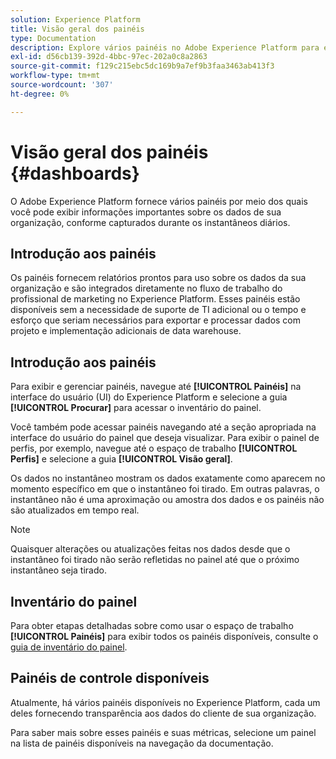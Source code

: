 ```yaml
---
solution: Experience Platform
title: Visão geral dos painéis
type: Documentation
description: Explore vários painéis no Adobe Experience Platform para exibir informações importantes sobre os dados de sua organização, conforme capturados durante instantâneos diários.
exl-id: d56cb139-392d-4bbc-97ec-202a0c8a2863
source-git-commit: f129c215ebc5dc169b9a7ef9b3faa3463ab413f3
workflow-type: tm+mt
source-wordcount: '307'
ht-degree: 0%

---
```



# Visão geral dos painéis {#dashboards}

O Adobe Experience Platform fornece vários painéis por meio dos quais você pode exibir informações importantes sobre os dados de sua organização, conforme capturados durante os instantâneos diários.

## Introdução aos painéis

Os painéis fornecem relatórios prontos para uso sobre os dados da sua organização e são integrados diretamente no fluxo de trabalho do profissional de marketing no Experience Platform. Esses painéis estão disponíveis sem a necessidade de suporte de TI adicional ou o tempo e esforço que seriam necessários para exportar e processar dados com projeto e implementação adicionais de data warehouse.

## Introdução aos painéis

Para exibir e gerenciar painéis, navegue até **[!UICONTROL Painéis]** na interface do usuário (UI) do Experience Platform e selecione a guia **[!UICONTROL Procurar]** para acessar o inventário do painel.

Você também pode acessar painéis navegando até a seção apropriada na interface do usuário do painel que deseja visualizar. Para exibir o painel de perfis, por exemplo, navegue até o espaço de trabalho **[!UICONTROL Perfis]** e selecione a guia **[!UICONTROL Visão geral]**.

Os dados no instantâneo mostram os dados exatamente como aparecem no momento específico em que o instantâneo foi tirado. Em outras palavras, o instantâneo não é uma aproximação ou amostra dos dados e os painéis não são atualizados em tempo real.

>[!NOTE]
>
>Quaisquer alterações ou atualizações feitas nos dados desde que o instantâneo foi tirado não serão refletidas no painel até que o próximo instantâneo seja tirado.

## Inventário do painel

Para obter etapas detalhadas sobre como usar o espaço de trabalho **[!UICONTROL Painéis]** para exibir todos os painéis disponíveis, consulte o [guia de inventário do painel](./inventory.md).

## Painéis de controle disponíveis

Atualmente, há vários painéis disponíveis no Experience Platform, cada um deles fornecendo transparência aos dados do cliente de sua organização.

Para saber mais sobre esses painéis e suas métricas, selecione um painel na lista de painéis disponíveis na navegação da documentação.
